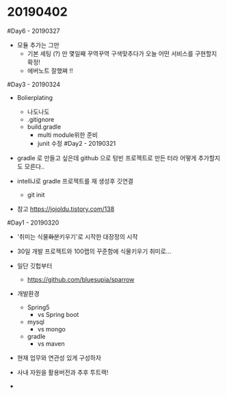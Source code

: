 # 20190402

#Day6 - 20190327
* 모듈 추가는 그만
	* 기본 세팅 (?) 만 몇일째 꾸역꾸역 구색맞추다가 오늘 어떤 서비스를 구현할지 확정!
	* 에버노트 잘했쪄 !!

#Day3 - 20190324
* Bolierplating
	* 나도나도
	* .gitignore
	* build.gradle
		* multi module위한 준비
		* junit 수정
#Day2 - 20190321
* gradle 로 만들고 싶은데 github 으로 텅빈 프로젝트로 만든 터라 어떻게 추가할지도 모른다..
* intelliJ로 gradle 프로젝트를 재 생성후 깃연결
	* git init

* 참고
https://jojoldu.tistory.com/138

#Day1 - 20190320
* '취미는 식물~~화분~~키우기'로 시작한 대장정의 시작
* 30일 개발 프로젝트와 100랩의 꾸준함에 식물키우기 취미로...
* 일단 깃헙부터
	* https://github.com/bluesupia/sparrow

* 개발환경
	* Spring5
		* vs Spring boot
	* mysql
		* vs mongo
	* gradle
		* vs maven

* 현재 업무와 연관성 있게 구성하자
* 사내 자원을 활용버전과 추후 투트랙!
* 
<!--stackedit_data:
eyJoaXN0b3J5IjpbNzM1OTkyNzksLTE3NDA4ODA5NjQsMzcyOT
U3MTE2LC0xMzI3NTc3MzY5LDE3MTE5MzA1NDgsNjIxMzY2NTUw
XX0=
-->